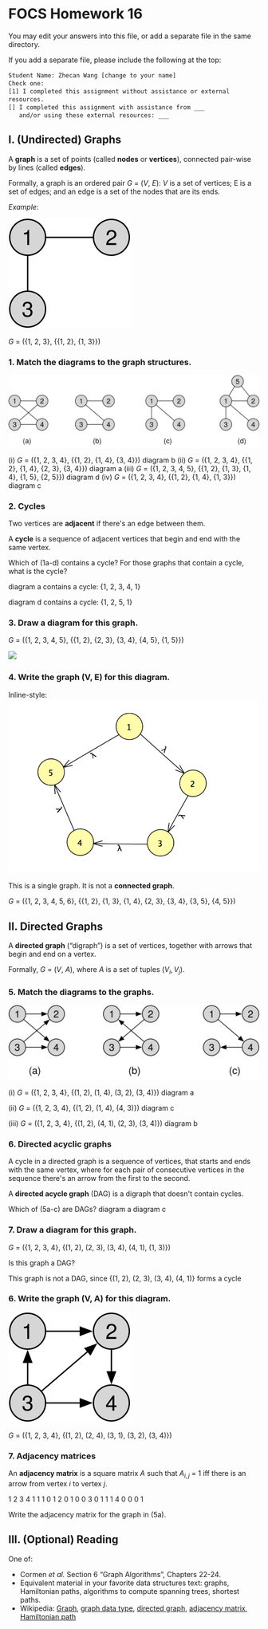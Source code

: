 # FOCS Homework 16

You may edit your answers into this file, or add a separate file in the same directory.

If you add a separate file, please include the following at the top:

```
Student Name: Zhecan Wang [change to your name]
Check one:
[1] I completed this assignment without assistance or external resources.
[] I completed this assignment with assistance from ___
   and/or using these external resources: ___
```

## I. (Undirected) Graphs

A **graph** is a set of points (called **nodes** or **vertices**), connected pair-wise by lines (called **edges**).

Formally, a graph is an ordered pair *G* = (*V*, *E*): *V* is a set of vertices; E is a set of edges; and an edge is a set of the nodes that are its ends.

*Example*:

![](images/graph-example.svg)

*G* = ({1, 2, 3}, {{1, 2}, {1, 3}})

### 1. Match the diagrams to the graph structures.

![](images/graphs.svg)

(i) *G* = ({1, 2, 3, 4}, {{1, 2}, {1, 4}, {3, 4}})
      diagram b
(ii) *G* = ({1, 2, 3, 4}, {{1, 2}, {1, 4}, {2, 3}, {3, 4}})
      diagram a
(iii) *G* = ({1, 2, 3, 4, 5}, {{1, 2}, {1, 3}, {1, 4}, {1, 5}, {2, 5}})
      diagram d
(iv) *G* = ({1, 2, 3, 4}, {{1, 2}, {1, 4}, {1, 3}})
      diagram c

### 2. Cycles

Two vertices are **adjacent** if there's an edge between them.

A **cycle** is a sequence of adjacent vertices that begin and end with the same vertex.

Which of (1a-d) contains a cycle? For those graphs that contain a cycle, what is the cycle?

diagram a contains a cycle: {1, 2, 3, 4, 1}

diagram d contains a cycle: {1, 2, 5, 1}


### 3. Draw a diagram for this graph.

*G* = ({1, 2, 3, 4, 5}, {{1, 2}, {2, 3}, {3, 4}, {4, 5}, {1, 5}})


![](images/graph.png)


### 4. Write the graph (V, E) for this diagram.

Inline-style: 
![alt text](https://github.com/ZhecanJamesWang/focs-assignments/blob/master/day16/graph.png)


This is a single graph. It is not a **connected graph**.

*G* = ({1, 2, 3, 4, 5, 6}, {{1, 2}, {1, 3}, {1, 4}, {2, 3}, {3, 4}, {3, 5}, {4, 5}})

## II. Directed Graphs

A **directed graph** (“digraph”) is a set of vertices, together with arrows that begin and end on a vertex.

Formally, *G* = (*V*, *A*), where *A* is a set of tuples $(V_i, V_j)$.

### 5. Match the diagrams to the graphs.

![](images/digraphs.svg)

(i) *G* = ({1, 2, 3, 4}, {(1, 2), (1, 4), (3, 2), (3, 4)})
     diagram a

(ii) *G* = ({1, 2, 3, 4}, {(1, 2), (1, 4), (4, 3)})
     diagram c

(iii) *G* = ({1, 2, 3, 4}, {(1, 2), (4, 1), (2, 3), (3, 4)})
     diagram b

### 6. Directed acyclic graphs

A cycle in a directed graph is a sequence of vertices, that starts and ends with the same vertex, where for each pair of consecutive vertices in the sequence there's an arrow from the first to the second.

A **directed acycle graph** (DAG) is a digraph that doesn't contain cycles.

Which of (5a-c) are DAGs?
	diagram a
	diagram c

### 7. Draw a diagram for this graph.











*G* = ({1, 2, 3, 4}, {(1, 2), (2, 3), (3, 4), (4, 1), (1, 3)})

Is this graph a DAG?

 
This graph is not a DAG, since {(1, 2), (2, 3), (3, 4), (4, 1)} forms a cycle


### 6. Write the graph (V, A) for this diagram.

![](images/digraph.svg)

*G* = ({1, 2, 3, 4}, {(1, 2), (2, 4), (3, 1), (3, 2), (3, 4)})

### 7. Adjacency matrices 

An **adjacency matrix** is a square matrix *A* such that $A_{i,j}$ = 1 iff there is an arrow from vertex *i* to vertex *j*.


  1 2 3 4
1 1 1 0 1
2 0 1 0 0
3 0 1 1 1
4 0 0 0 1


Write the adjacency matrix for the graph in (5a).

## III. (Optional) Reading

One of:

* Cormen *et al.* Section 6 “Graph Algorithms”, Chapters 22-24.
* Equivalent material in your favorite data structures text: graphs, Hamiltonian paths, algorithms to compute spanning trees, shortest paths.
* Wikipedia: [Graph](https://en.wikipedia.org/wiki/Graph_(discrete_mathematics)), [graph data type](https://en.wikipedia.org/wiki/Graph_(abstract_data_type)), [directed graph](https://en.wikipedia.org/wiki/Directed_graph), [adjacency matrix](https://en.wikipedia.org/wiki/Adjacency_matrix), [Hamiltonian path](https://en.wikipedia.org/wiki/Hamiltonian_path)

